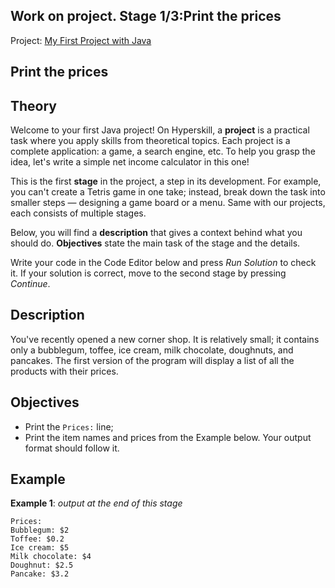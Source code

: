 ## Work on project. Stage 1/3:Print the prices

Project: [My First Project with Java](https://hyperskill.org/projects/380)

## Print the prices

## Theory

Welcome to your first Java project! On Hyperskill, a **project** is a practical task where you apply skills from theoretical topics. Each project is a complete application: a game, a search engine, etc. To help you grasp the idea, let's write a simple net income calculator in this one!

This is the first **stage** in the project, a step in its development. For example, you can't create a Tetris game in one take; instead, break down the task into smaller steps — designing a game board or a menu. Same with our projects, each consists of multiple stages.

Below, you will find a **description** that gives a context behind what you should do. **Objectives** state the main task of the stage and the details.

Write your code in the Code Editor below and press *Run Solution* to check it. If your solution is correct, move to the second stage by pressing *Continue*.

## Description

You've recently opened a new corner shop. It is relatively small; it contains only a bubblegum, toffee, ice cream, milk chocolate, doughnuts, and pancakes. The first version of the program will display a list of all the products with their prices.

## Objectives

- Print the `Prices:` line;
- Print the item names and prices from the Example below. Your output format should follow it.

## Example

**Example 1**: *output at the end of this stage*

```no-highlight
Prices:
Bubblegum: $2
Toffee: $0.2
Ice cream: $5
Milk chocolate: $4
Doughnut: $2.5
Pancake: $3.2
```